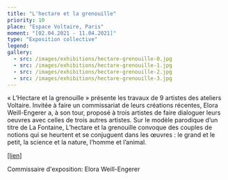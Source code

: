 ```yaml
---
title: "L'hectare et la grenouille"
priority: 10
place: "Espace Voltaire, Paris"
moment: "[02.04.2021 - 11.04.2021]"
type: "Exposition collective"
legend: 
gallery:
  - src: /images/exhibitions/hectare-grenouille-0.jpg
  - src: /images/exhibitions/hectare-grenouille-1.jpg
  - src: /images/exhibitions/hectare-grenouille-2.jpg
  - src: /images/exhibitions/hectare-grenouille-3.jpg
---
```

« L’Hectare et la grenouille » présente les travaux de 9 artistes des ateliers Voltaire. Invitée à faire un commissariat de leurs créations récentes, Elora Weill-Engerer a, à son tour, proposé à trois artistes de faire dialoguer leurs oeuvres avec celles de trois autres artistes.  Sur le modèle parodique d’un titre de La Fontaine, L’hectare et la grenouille convoque des couples de notions qui se heurtent et se conjuguent dans les œuvres : le grand et le petit, la science et la nature, l’homme et l’animal.

[[lien]](http://pointcontemporain.com/en-direct-exposition-lhectare-et-la-grenouille/)

Commissaire d'exposition: Elora Weill-Engerer


